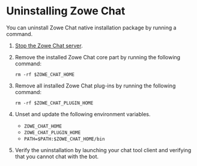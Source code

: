 # Uninstalling Zowe Chat

You can uninstall Zowe Chat native installation package by running a command.

1. [Stop the Zowe Chat server](chat_start_stop.md#stopping-zowe-chat). 
2. Remove the installed Zowe Chat core part by running the following command: 
   
   ```
   rm -rf $ZOWE_CHAT_HOME
   ```
3. Remove all installed Zowe Chat plug-ins by running the following command: 

   ```
   rm -rf $ZOWE_CHAT_PLUGIN_HOME
   ```

4. Unset and update the following environment variables. 

   - `ZOWE_CHAT_HOME`
   - `ZOWE_CHAT_PLUGIN_HOME`
   - `PATH=$PATH:$ZOWE_CHAT_HOME/bin`

5. Verify the uninstallation by launching your chat tool client and verifying that you cannot chat with the bot. 